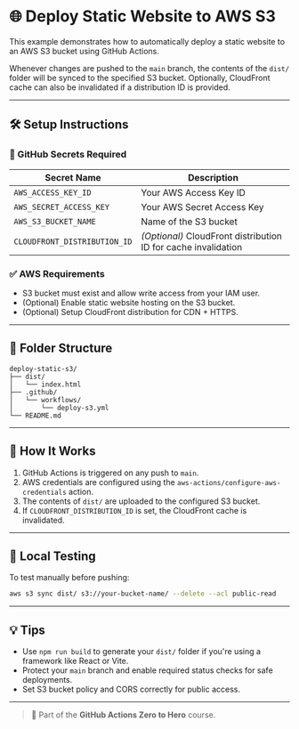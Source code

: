 # 🌐 Deploy Static Website to AWS S3

This example demonstrates how to automatically deploy a static website to an AWS S3 bucket using GitHub Actions.

Whenever changes are pushed to the `main` branch, the contents of the `dist/` folder will be synced to the specified S3 bucket. Optionally, CloudFront cache can also be invalidated if a distribution ID is provided.

---

## 🛠️ Setup Instructions

### 🔐 GitHub Secrets Required

| Secret Name                | Description                        |
|---------------------------|------------------------------------|
| `AWS_ACCESS_KEY_ID`       | Your AWS Access Key ID             |
| `AWS_SECRET_ACCESS_KEY`   | Your AWS Secret Access Key         |
| `AWS_S3_BUCKET_NAME`      | Name of the S3 bucket              |
| `CLOUDFRONT_DISTRIBUTION_ID` | *(Optional)* CloudFront distribution ID for cache invalidation |

### ✅ AWS Requirements

- S3 bucket must exist and allow write access from your IAM user.
- (Optional) Enable static website hosting on the S3 bucket.
- (Optional) Setup CloudFront distribution for CDN + HTTPS.

---

## 📁 Folder Structure

```
deploy-static-s3/
├── dist/
│   └── index.html
├── .github/
│   └── workflows/
│       └── deploy-s3.yml
└── README.md
```

---

## 🚀 How It Works

1. GitHub Actions is triggered on any push to `main`.
2. AWS credentials are configured using the `aws-actions/configure-aws-credentials` action.
3. The contents of `dist/` are uploaded to the configured S3 bucket.
4. If `CLOUDFRONT_DISTRIBUTION_ID` is set, the CloudFront cache is invalidated.

---

## 🧪 Local Testing

To test manually before pushing:

```bash
aws s3 sync dist/ s3://your-bucket-name/ --delete --acl public-read
```

---

## 💡 Tips

- Use `npm run build` to generate your `dist/` folder if you're using a framework like React or Vite.
- Protect your `main` branch and enable required status checks for safe deployments.
- Set S3 bucket policy and CORS correctly for public access.

---

> 📘 Part of the **GitHub Actions Zero to Hero** course.
